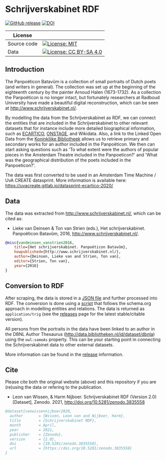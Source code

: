 # Schrijverskabinet RDF
[![GitHub release](https://img.shields.io/github/release/LvanWissen/schrijverskabinet-rdf.svg)](https://gitHub.com/lvanwissen/schrijverskabinet-rdf/releases/)
[![DOI](https://zenodo.org/badge/DOI/10.5281/zenodo.3835558.svg)](https://doi.org/10.5281/zenodo.3835558)


| License     |                                                                                                                                                   |
| ----------- | ------------------------------------------------------------------------------------------------------------------------------------------------- |
| Source code | [![License: MIT](https://img.shields.io/badge/License-MIT-yellow.svg)](https://opensource.org/licenses/MIT)                                       |
| Data        | [![License: CC BY-SA 4.0](https://img.shields.io/badge/License-CC%20BY--SA%204.0-lightgrey.svg)](https://creativecommons.org/licenses/by-sa/4.0/) |

## Introduction
The Panpoëticon Batavûm is a collection of small portraits of Dutch poets (and writers in general). The collection was set up at the beginning of the eighteenth century by the painter Arnoud Halen (1673-1732). As a collection the Panpoëticon is no longer intact, but fortunately researchers at Radboud University have made a beautiful digital reconstruction, which can be seen at http://www.schrijverskabinet.nl/.

By modelling the data from the Schrijverskabinet as RDF, we can connect the entities that are included in the Schrijverskabinet to other relevant datasets that for instance include more detailed biographical information, such as [ECARTICO](http://www.vondel.humanities.uva.nl/ecartico/), [ONSTAGE](http://www.vondel.humanities.uva.nl/onstage/), and Wikidata. Also, a link to the Linked Open Data from the [Koninklijke Bibliotheek](http://data.bibliotheken.nl/) allows us to retrieve primary and secondary works for an author included in the Panpoëticon. We then can start asking questions such as 'To what extent were the authors of popular pieces in the Amsterdam Theatre included in the Panpoeticon?' and 'What was the geographical distribution of the poets included in the Panpoeticon?'. 

The data was first converted to be used in an Amsterdam Time Machine / UvA CREATE datasprint. More information is available here: https://uvacreate.gitlab.io/datasprint-ecartico-2020/

## Data

The data was extracted from http://www.schrijverskabinet.nl/, which can be cited as:
* Lieke van Deinsen & Ton van Strien (eds.), Het schrijverskabinet. Panpoëticon Batavûm, 2016,
<http://www.schrijverskabinet.nl/>.

```bibtex
@misc{vandeinsen_vanstrien2016, 
    title={Het schrijverskabinet. Panpoëticon Batavûm},
    howpublished={http://www.schrijverskabinet.nl/}, 
    author={Deinsen, Lieke van and Strien, Ton van},
    editor={Strien, Ton van},
    year={2016}
}
```

## Conversion to RDF

After scraping, the data is stored in a [JSON file](https://github.com/LvanWissen/schrijverskabinet-rdf/blob/master/data/data.json) and further processed into RDF. The conversion is done using a [script](https://github.com/LvanWissen/schrijverskabinet-rdf/blob/master/main.py) that follows the schema.org approach in modelling entities and relations. The data is returned as `application/trig` (see the [releases](https://github.com/LvanWissen/schrijverskabinet-rdf/releases) page for the latest stable/citable version).

All persons from the portraits in the data have been linked to an author in the DBNL Author Thesaurus (http://data.bibliotheken.nl/id/dataset/dbnla) using the `owl:sameAs` property. This can be your starting point in connecting the Schrijverskabinet data to other external datasets.

More information can be found in the [release](https://github.com/LvanWissen/schrijverskabinet-rdf/releases/) information. 

## Cite

Please cite both the original website (above) and this repository if you are (re)using the data or refering to the publication.

* Leon van Wissen, & Harm Nijboer. Schrijverskabinet RDF (Version 2.0) [Dataset], Zenodo. 2021, <http://doi.org/10.5281/zenodo.3835558>

```bibtex
@dataset{vanwissennijboer2020,
  author       = {Wissen, Leon van and Nijboer, Harm},
  title        = {Schrijverskabinet RDF},
  month        = April,
  year         = 2021,
  publisher    = {Zenodo},
  version      = {2.0},
  doi          = {10.5281/zenodo.3835558},
  url          = {https://doi.org/10.5281/zenodo.3835558}
}
```

